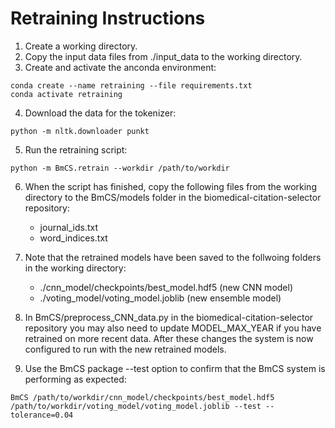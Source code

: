 # Retraining Instructions

1) Create a working directory.
2) Copy the input data files from ./input_data to the working directory.
3) Create and activate the anconda environment:

```
conda create --name retraining --file requirements.txt
conda activate retraining
```

4) Download the data for the tokenizer:

```
python -m nltk.downloader punkt
```

5) Run the retraining script:

```
python -m BmCS.retrain --workdir /path/to/workdir
```

6) When the script has finished, copy the following files from the working directory to the BmCS/models folder in the biomedical-citation-selector repository:
      - journal_ids.txt
      - word_indices.txt

7) Note that the retrained models have been saved to the follwoing folders in the working directory:
      - ./cnn_model/checkpoints/best_model.hdf5 (new CNN model)
      - ./voting_model/voting_model.joblib (new ensemble model)

8) In BmCS/preprocess_CNN_data.py in the biomedical-citation-selector repository you may also need to update MODEL_MAX_YEAR if you have retrained on more recent data. After these changes the system is now configured to run with the new retrained models.

9) Use the BmCS package --test option to confirm that the BmCS system is performing as expected:

```
BmCS /path/to/workdir/cnn_model/checkpoints/best_model.hdf5 /path/to/workdir/voting_model/voting_model.joblib --test --tolerance=0.04
```
